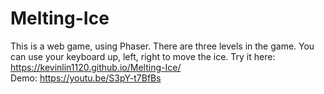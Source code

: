 # Melting-Ice
This is a web game, using Phaser. There are three levels in the game. You can use your keyboard up, left, right to move the ice.
Try it here:  https://kevinlin1120.github.io/Melting-Ice/ <br>
Demo: https://youtu.be/S3pY-t7BfBs
